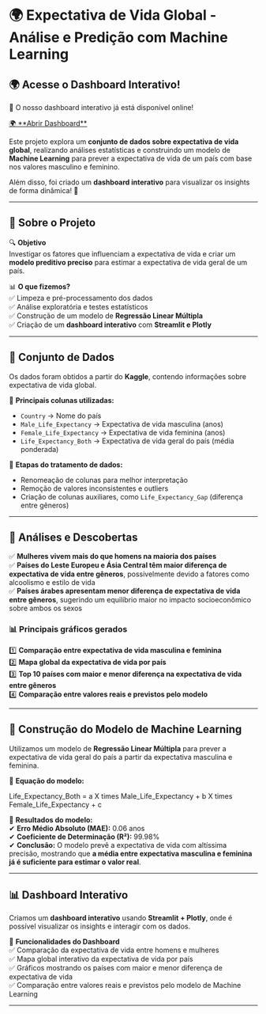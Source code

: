 # 🌍 Expectativa de Vida Global - Análise e Predição com Machine Learning

## 🌍 Acesse o Dashboard Interativo!
🔗 O nosso dashboard interativo já está disponível online!  

<a href="https://life-expectancy-data-uchuqynuysbv5ly4noxaxf.streamlit.app/" target="_blank">
    🌍 **Abrir Dashboard**
</a>

Este projeto explora um **conjunto de dados sobre expectativa de vida global**, realizando análises estatísticas e construindo um modelo de **Machine Learning** para prever a expectativa de vida de um país com base nos valores masculino e feminino.  

Além disso, foi criado um **dashboard interativo** para visualizar os insights de forma dinâmica! 🚀  

---

## 📌 **Sobre o Projeto**
🔍 **Objetivo**  
Investigar os fatores que influenciam a expectativa de vida e criar um **modelo preditivo preciso** para estimar a expectativa de vida geral de um país.

📊 **O que fizemos?**  
✅ Limpeza e pré-processamento dos dados  
✅ Análise exploratória e testes estatísticos  
✅ Construção de um modelo de **Regressão Linear Múltipla**  
✅ Criação de um **dashboard interativo** com **Streamlit e Plotly**  

---

## 📂 **Conjunto de Dados**
Os dados foram obtidos a partir do **Kaggle**, contendo informações sobre expectativa de vida global.  

📌 **Principais colunas utilizadas:**  
- `Country` → Nome do país  
- `Male_Life_Expectancy` → Expectativa de vida masculina (anos)  
- `Female_Life_Expectancy` → Expectativa de vida feminina (anos)  
- `Life_Expectancy_Both` → Expectativa de vida geral do país (média ponderada)  

📌 **Etapas do tratamento de dados:**  
- Renomeação de colunas para melhor interpretação  
- Remoção de valores inconsistentes e outliers  
- Criação de colunas auxiliares, como `Life_Expectancy_Gap` (diferença entre gêneros)  

---

## 🔬 **Análises e Descobertas**
✅ **Mulheres vivem mais do que homens na maioria dos países**  
✅ **Países do Leste Europeu e Ásia Central têm maior diferença de expectativa de vida entre gêneros**, possivelmente devido a fatores como alcoolismo e estilo de vida  
✅ **Países árabes apresentam menor diferença de expectativa de vida entre gêneros**, sugerindo um equilíbrio maior no impacto socioeconômico sobre ambos os sexos  

### 📊 **Principais gráficos gerados**
1️⃣ **Comparação entre expectativa de vida masculina e feminina**  
2️⃣ **Mapa global da expectativa de vida por país**  
3️⃣ **Top 10 países com maior e menor diferença na expectativa de vida entre gêneros**  
4️⃣ **Comparação entre valores reais e previstos pelo modelo**  

---

## 🧠 **Construção do Modelo de Machine Learning**
Utilizamos um modelo de **Regressão Linear Múltipla** para prever a expectativa de vida geral do país a partir da expectativa masculina e feminina.  

📌 **Equação do modelo:**  

Life_Expectancy_Both = a X times Male_Life_Expectancy + b X times Female_Life_Expectancy + c


📌 **Resultados do modelo:**  
✔ **Erro Médio Absoluto (MAE):** 0.06 anos  
✔ **Coeficiente de Determinação (R²):** 99.98%  
✔ **Conclusão:** O modelo prevê a expectativa de vida com altíssima precisão, mostrando que **a média entre expectativa masculina e feminina já é suficiente para estimar o valor real**.

---

## 📊 **Dashboard Interativo**
Criamos um **dashboard interativo** usando **Streamlit + Plotly**, onde é possível visualizar os insights e interagir com os dados.

🔹 **Funcionalidades do Dashboard**  
✅ Comparação da expectativa de vida entre homens e mulheres  
✅ Mapa global interativo da expectativa de vida por país  
✅ Gráficos mostrando os países com maior e menor diferença de expectativa de vida  
✅ Comparação entre valores reais e previstos pelo modelo de Machine Learning  

---
